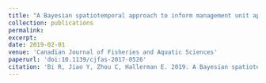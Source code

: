 ```yaml
---
title: "A Bayesian spatiotemporal approach to inform management unit appropriateness"
collection: publications
permalink: 
excerpt: 
date: 2019-02-01
venue: 'Canadian Journal of Fisheries and Aquatic Sciences'
paperurl: 'doi:10.1139/cjfas-2017-0526'
citation: 'Bi R, Jiao Y, Zhou C, Hallerman E. 2019. A Bayesian spatiotemporal approach to inform management unit appropriateness. Canadian Journal of Fisheries and Aquatic Sciences, 76(2): 217–237.'
---
```

